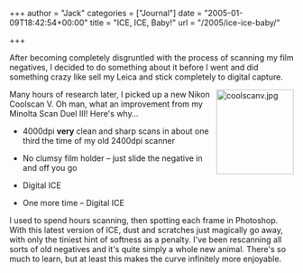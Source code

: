 +++
author = "Jack"
categories = ["Journal"]
date = "2005-01-09T18:42:54+00:00"
title = "ICE, ICE, Baby!"
url = "/2005/ice-ice-baby/"

+++

After becoming completely disgruntled with the process of scanning my film negatives, I decided to do something about it before I went and did something crazy like sell my Leica and stick completely to digital capture.
  

  
<img src="/images/blog//coolscanv.jpg" border="0" height="150" width="137" alt="coolscanv.jpg" align="right" />
  

  
Many hours of research later, I picked up a new Nikon Coolscan V. Oh man, what an improvement from my Minolta Scan Duel III! Here's why&#8230;

</p> 

  * 4000dpi **very** clean and sharp scans in about one third the time of my old 2400dpi scanner


  * No clumsy film holder &#8211; just slide the negative in and off you go


  * Digital ICE


  * One more time &#8211; Digital ICE
</ul> 

I used to spend hours scanning, then spotting each frame in Photoshop. With this latest version of ICE, dust and scratches just magically go away, with only the tiniest hint of softness as a penalty. I've been rescanning all sorts of old negatives and it's quite simply a whole new animal. There's so much to learn, but at least this makes the curve infinitely more enjoyable.